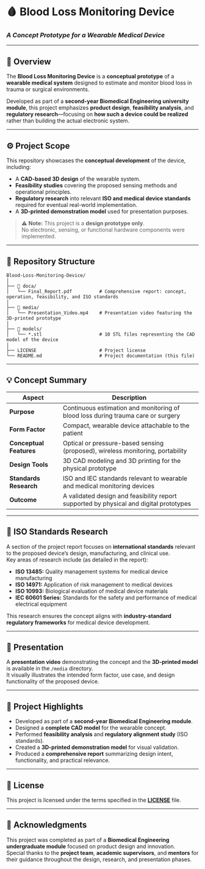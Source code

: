 # 🩸 Blood Loss Monitoring Device  
### *A Concept Prototype for a Wearable Medical Device*

---

## 📖 Overview  
The **Blood Loss Monitoring Device** is a **conceptual prototype** of a **wearable medical system** designed to estimate and monitor blood loss in trauma or surgical environments.  

Developed as part of a **second-year Biomedical Engineering university module**, this project emphasizes **product design**, **feasibility analysis**, and **regulatory research**—focusing on **how such a device could be realized** rather than building the actual electronic system.  

---

## ⚙️ Project Scope  
This repository showcases the **conceptual development** of the device, including:  
- A **CAD-based 3D design** of the wearable system.  
- **Feasibility studies** covering the proposed sensing methods and operational principles.  
- **Regulatory research** into relevant **ISO and medical device standards** required for eventual real-world implementation.  
- A **3D-printed demonstration model** used for presentation purposes.  

> ⚠️ **Note:** This project is a **design prototype only**.  
> No electronic, sensing, or functional hardware components were implemented.

---

## 🧩 Repository Structure  
```
Blood-Loss-Monitoring-Device/
│
├── 📁 doca/  
│   └── Final_Report.pdf          # Comprehensive report: concept, operation, feasibility, and ISO standards  
│
├── 📁 media/  
│   └── Presentation_Video.mp4    # Presentation video featuring the 3D-printed prototype  
│
├── 📁 models/  
│   └── *.stl                     # 10 STL files representing the CAD model of the device  
│
├── LICENSE                       # Project license  
└── README.md                     # Project documentation (this file)  
```

---

## 💡 Concept Summary  
| **Aspect** | **Description** |
|-------------|----------------|
| **Purpose** | Continuous estimation and monitoring of blood loss during trauma care or surgery |
| **Form Factor** | Compact, wearable device attachable to the patient |
| **Conceptual Features** | Optical or pressure-based sensing (proposed), wireless monitoring, portability |
| **Design Tools** | 3D CAD modeling and 3D printing for the physical prototype |
| **Standards Research** | ISO and IEC standards relevant to wearable and medical monitoring devices |
| **Outcome** | A validated design and feasibility report supported by physical and digital prototypes |

---

## 📘 ISO Standards Research  
A section of the project report focuses on **international standards** relevant to the proposed device’s design, manufacturing, and clinical use.  
Key areas of research include (as detailed in the report):  
- **ISO 13485:** Quality management systems for medical device manufacturing  
- **ISO 14971:** Application of risk management to medical devices  
- **ISO 10993:** Biological evaluation of medical device materials  
- **IEC 60601 Series:** Standards for the safety and performance of medical electrical equipment  

This research ensures the concept aligns with **industry-standard regulatory frameworks** for medical device development.

---

## 🎥 Presentation  
A **presentation video** demonstrating the concept and the **3D-printed model** is available in the `/media` directory.  
It visually illustrates the intended form factor, use case, and design functionality of the proposed device.  

---

## 🧠 Project Highlights  
- Developed as part of a **second-year Biomedical Engineering module**.  
- Designed a **complete CAD model** for the wearable concept.  
- Performed **feasibility analysis** and **regulatory alignment study** (ISO standards).  
- Created a **3D-printed demonstration model** for visual validation.  
- Produced a **comprehensive report** summarizing design intent, functionality, and practical relevance.  

---

## 📄 License  
This project is licensed under the terms specified in the **[LICENSE](./LICENSE)** file.  

---
## 🙌 Acknowledgments  

This project was completed as part of a **Biomedical Engineering undergraduate module** focused on product design and innovation.  
Special thanks to the **project team**, **academic supervisors**, and **mentors** for their guidance throughout the design, research, and presentation phases.  
